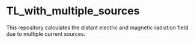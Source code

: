 # TL_with_multiple_sources
This repository calculates the distant electric and magnetic radiation field due to multiple current sources.
